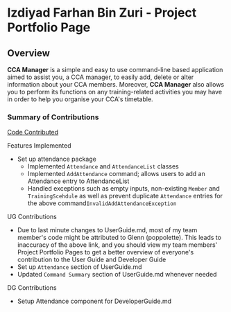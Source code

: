 # Izdiyad Farhan Bin Zuri - Project Portfolio Page

## Overview

**CCA Manager** is a simple and easy to use command-line based application aimed to assist you, a CCA manager, to easily add, delete or alter information about your
CCA members. Moreover, **CCA Manager** also allows you to perform its functions on any training-related activities
you may have in order to help you organise your CCA's timetable.

### Summary of Contributions

[Code Contributed](https://nus-cs2113-ay2122s1.github.io/tp-dashboard/?search=izdiyadfrhn&sort=groupTitle&sortWithin=title&timeframe=commit&mergegroup=&groupSelect=groupByRepos&breakdown=true&checkedFileTypes=docs~functional-code~test-code~other&since=2021-09-25&tabOpen=true&tabType=authorship&tabAuthor=izdiyadfrhn&tabRepo=AY2122S1-CS2113T-F12-4%2Ftp%5Bmaster%5D&authorshipIsMergeGroup=false&authorshipFileTypes=docs~functional-code~test-code~other&authorshipIsBinaryFileTypeChecked=false)

Features Implemented
* Set up attendance package
    * Implemented `Attendance` and `AttendanceList` classes
    * Implemented `AddAttendance` command; allows users to add an Attendance entry to AttendanceList
    * Handled exceptions such as empty inputs, non-existing `Member` and `TrainingScehdule` as well as prevent duplicate `Attendance` entries for the above command`InvalidAddAttendanceException`


UG Contributions
* Due to last minute changes to UserGuide.md, most of my team member's code might be attributed to Glenn (poppolette). This leads to inaccuracy of the above link, and you should view my team members' Project Portfolio Pages to get a better overview of everyone's contribution to the User Guide and Developer Guide
* Set up `Attendance` section of UserGuide.md
* Updated `Command Summary` section of UserGuide.md whenever needed

DG Contributions
* Setup Attendance component for DeveloperGuide.md
